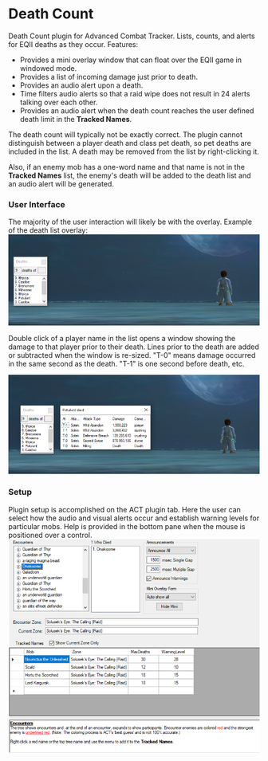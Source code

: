 # Death Count
Death Count plugin for Advanced Combat Tracker. Lists, counts, and alerts for EQII deaths as they occur.
Features:
* Provides a mini overlay window that can float over the EQII game in windowed mode. 
* Provides a list of incoming damage just prior to death.
* Provides an audio alert upon a death.
* Time filters audio alerts so that a raid wipe does not result in 24 alerts talking over each other.
* Provides an audio alert when the death count reaches the user defined death limit in the **Tracked Names**.

The death count will typically not be exactly correct. 
The plugin cannot distinguish between a player death and class pet death, 
so pet deaths are included in the list. 
A death may be removed from the list by right-clicking it.

Also, if an enemy mob has a one-word name and that name is not in the **Tracked Names** list,
the enemy's death will be added to the death list and an audio alert will be generated.

### User Interface
The majority of the user interaction will likely be with the overlay.
Example of the death list overlay:
![Mini Example](images/deathlist.PNG?raw=true)

Double click of a player name in the list opens a window showing the damage to that
player prior to their death. 
Lines prior to the death are added or subtracted when the window is re-sized. 
"T-0" means damage occurred in the same second as the death. 
"T-1" is one second before death, etc.

![Log Example](images/death_data.PNG?raw=true)

### Setup
Plugin setup is accomplished on the ACT plugin tab. Here the user can select how
the audio and visual alerts occur and establish warning levels for particular mobs.
Help is provided in the bottom pane when the mouse is positioned over a control.
![Plugin](images/plugin.PNG?raw=true)



